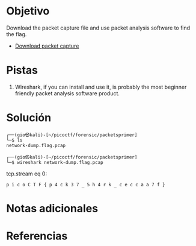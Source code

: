 # Objetivo
Download the packet capture file and use packet analysis software to find the flag.

- [Download packet capture](https://artifacts.picoctf.net/c/194/network-dump.flag.pcap)
# Pistas
1. Wireshark, if you can install and use it, is probably the most beginner friendly packet analysis software product.
# Solución
```
┌──(gio㉿kali)-[~/picoctf/forensic/packetsprimer]
└─$ ls
network-dump.flag.pcap
                                                                                                      
┌──(gio㉿kali)-[~/picoctf/forensic/packetsprimer]
└─$ wireshark network-dump.flag.pcap
```
tcp.stream eq 0:
```
p i c o C T F { p 4 c k 3 7 _ 5 h 4 r k _ c e c c a a 7 f }
```

# Notas adicionales
# Referencias